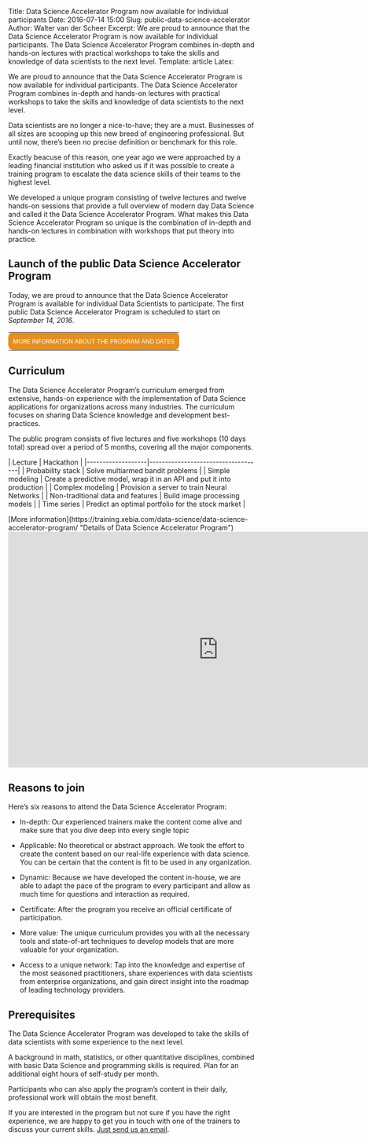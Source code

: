 Title: Data Science Accelerator Program now available for individual participants
Date: 2016-07-14 15:00
Slug: public-data-science-accelerator
Author: Walter van der Scheer
Excerpt: We are proud to announce that the Data Science Accelerator Program is now available for individual participants. The Data Science Accelerator Program combines in-depth and hands-on lectures with practical workshops to take the skills and knowledge of data scientists to the next level.
Template: article
Latex:

<span class="lead">We are proud to announce that the Data Science Accelerator Program is now available for individual participants. The Data Science Accelerator Program combines in-depth and hands-on lectures with practical workshops to take the skills and knowledge of data scientists to the next level.</span>

Data scientists are no longer a nice-to-have; they are a must. Businesses of all sizes are scooping up this new breed of engineering professional. But until now, there’s been no precise definition or benchmark for this role. 

Exactly beacuse of this reason, one year ago we were approached by a leading financial institution who asked us if it was possible to create a training program to escalate the data science skills of their teams to the highest level.

We developed a unique program consisting of twelve lectures and twelve hands-on sessions that provide a full overview of modern day Data Science and called it the Data Science Accelerator Program. What makes this Data Science Accelerator Program so unique is the combination of in-depth and hands-on lectures in combination with workshops that put theory into practice.

## Launch of the public Data Science Accelerator Program

Today, we are proud to announce that the Data Science Accelerator Program is available for individual Data Scientists to participate. The first public Data Science Accelerator Program is scheduled to start on *September 14, 2016*. 

<table align=center>
    <tr>
        <td style="background-color: #e38f23;border-color: #4c5764; solid #e38f23;border-radius: 10px; padding: 10px;text-align: center;">
            <a style="display: block;color: #ffffff;font-size: 12px;text-decoration: none;text-transform: uppercase;" href="https://training.xebia.com/data-science/data-science-accelerator-program/" target="_blank">
                More information about the program and dates
            </a>
        </td>
    </tr>
</table>

## Curriculum
The Data Science Accelerator Program’s curriculum emerged from extensive, hands-on experience with the implementation of Data Science applications for organizations across many industries. The curriculum focuses on sharing Data Science knowledge and development best-practices. 

The public program consists of five lectures and five workshops (10 days total) spread over a period of 5 months, covering all the major components.

<p>
| Lecture           | Hackathon                          |
|-------------------|------------------------------------|
| Probability stack | Solve multiarmed bandit problems |
| Simple modeling   | Create a predictive model, wrap it in an API and put it into production |
| Complex modeling  | Provision a server to train Neural Networks |
| Non-traditional data and features | Build image processing models |
| Time series       | Predict an optimal portfolio for the stock market |

</p>
[More information](https://training.xebia.com/data-science/data-science-accelerator-program/ "Details of Data Science Accelerator Program")

<iframe width="853" height="480" src="https://www.youtube.com/embed/rHhXilXE-2o?rel=0" frameborder="0" allowfullscreen></iframe>

## Reasons to join

Here’s six reasons to attend the Data Science Accelerator Program:

*	In-depth: Our experienced trainers make the content come alive and make sure that you dive deep into every single topic

*	Applicable: No theoretical or abstract approach. We took the effort to create the content based on our real-life experience with data science. You can be certain that the content is fit to be used in any organization. 

*	Dynamic: Because we have developed the content in-house, we are able to adapt the pace of the program to every participant and allow as much time for questions and interaction as required. 

*	Certificate: After the program you receive an official certificate of participation.

*	More value: The unique curriculum provides you with all the necessary tools and state-of-art techniques to develop models 
that are more valuable for your organization.

*	Access to a unique network: Tap into the knowledge and expertise of the most seasoned practitioners, share experiences with data scientists from enterprise organizations, and gain direct insight into the roadmap of leading technology providers.

## Prerequisites
The Data Science Accelerator Program was developed to take the skills of data scientists with some experience to the next level.

A background in math, statistics, or other quantitative disciplines, combined with basic Data Science and programming skills is required. Plan for an additional eight hours of self-study per month.

Participants who can also apply the program’s content in their daily, professional work will obtain the most benefit.

If you are interested in the program but not sure if you have the right experience, we are happy to get you in touch with one of the trainers to discuss your current skills. [Just send us an email](mailto:signal@godatadriven.com).
